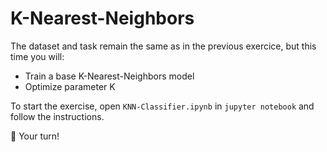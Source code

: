 # K-Nearest-Neighbors

The dataset and task remain the same as in the previous exercice, but this time you will:

- Train a base K-Nearest-Neighbors model
- Optimize parameter K

To start the exercise, open `KNN-Classifier.ipynb` in `jupyter notebook` and follow the instructions.

🚀 Your turn!
